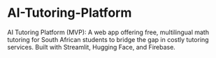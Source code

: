# AI-Tutoring-Platform
AI Tutoring Platform (MVP): A web app offering free, multilingual math tutoring for South African students to bridge the gap in costly tutoring services. Built with Streamlit, Hugging Face, and Firebase.

